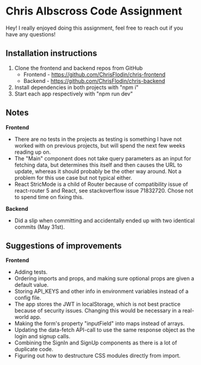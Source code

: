 # Chris Albscross Code Assignment

Hey!
I really enjoyed doing this assignment, feel free to reach out if you have any questions!

## Installation instructions

1. Clone the frontend and backend repos from GitHub
   - Frontend - https://github.com/ChrisFlodin/chris-frontend
   - Backend - https://github.com/ChrisFlodin/chris-backend
2. Install dependencies in both projects with "npm i"
3. Start each app respectively with "npm run dev"

## Notes

**Frontend**

- There are no tests in the projects as testing is something I have not worked with on previous projects, but will spend the next few weeks reading up on.
- The "Main" component does not take query parameters as an input for fetching data, but determines this itself and then causes the URL to update, whereas it should probably be the other way around. Not a problem for this use case but not typical either.
- React StricMode is a child of Router because of compatibility issue of react-router 5 and React, see stackoverflow issue 71832720. Chose not to spend time on fixing this.

**Backend**

- Did a slip when committing and accidentally ended up with two identical commits (May 31st).

## Suggestions of improvements

**Frontend**

- Adding tests.
- Ordering imports and props, and making sure optional props are given a default value.
- Storing API_KEYS and other info in environment variables instead of a config file.
- The app stores the JWT in localStorage, which is not best practice because of security issues. Changing this would be necessary in a real-world app.
- Making the form's property "inputField" into maps instead of arrays.
- Updating the data-fetch API-call to use the same response object as the login and signup calls.
- Combining the SignIn and SignUp components as there is a lot of duplicate code.
- Figuring out how to destructure CSS modules directly from import.
